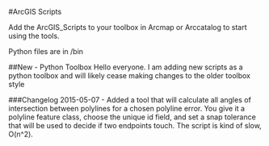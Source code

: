 #ArcGIS Scripts

Add the ArcGIS_Scripts to your toolbox in Arcmap or Arccatalog to start using the tools.

Python files are in /bin

##New - Python Toolbox
Hello everyone. I am adding new scripts as a python toolbox and will likely cease making changes to the older toolbox style

###Changelog
2015-05-07 - Added a tool that will calculate all angles of intersection between polylines for a chosen polyline error. You give it a polyline feature class, choose the unique id field, and set a snap tolerance that will be used to decide if two endpoints touch. The script is kind of slow, O(n^2).

